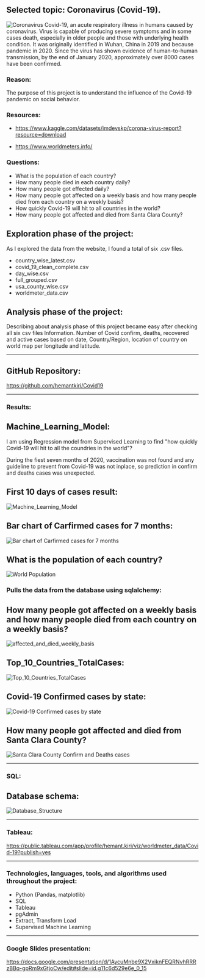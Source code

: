 
## Selected topic: Coronavirus (Covid-19).

![Coronavirus](/Images/Coronavirus.jpeg)
Covid-19, an acute respiratory illness in humans caused by coronavirus. Virus is capable of producing severe symptoms and in some cases death,
especially in older people and those with underlying health condition. It was originally identified in Wuhan, China in 2019 and because pandemic in 2020.
Since the virus has shown evidence of human-to-human transmission, by the end of January 2020, approximately over 8000 cases have been confirmed.


### Reason:
The purpose of this project is to understand the influence of the Covid-19 pandemic on social behavior.

### Resources:
* https://www.kaggle.com/datasets/imdevskp/corona-virus-report?resource=download
 
* https://www.worldmeters.info/

### Questions:

* What is the population of each country?
* How many people died in each country daily?
* How many people got effected daily?
* How many people got affected on a weekly basis and how many people died from each country on a weekly basis?
* How quickly Covid-19 will hit to all countries in the world?
* How many people got affected and died from Santa Clara County?

## Exploration phase of the project:

As I explored the data from the website, I found a total of six .csv files.
 * country_wise_latest.csv
 * covid_19_clean_complete.csv
 * day_wise.csv
 * full_grouped.csv
 * usa_county_wise.csv
 * worldmeter_data.csv

## Analysis phase of the project:
Describing about analysis phase of this project became easy after checking all six csv files
Information.  Number of Covid confirm, deaths, recovered and active cases based on date,
Country/Region, location of country on world map per longitude and latitude.

----------------------------------------------------------------------------------------------------------------
## GitHub Repository:

https://github.com/hemantkiri/Covid19

----------------------------------------------------------------------------------------------------------------	
### Results:
## Machine_Learning_Model:

I am using Regression model from Supervised Learning to find "how quickly Covid-19 will hit to all the coundries in the world"?

During the fiest seven months of 2020, vaccination was not found and any guideline to prevent from Covid-19 was not inplace,
so prediction in confirm and deaths cases was unexpected.

## First 10 days of cases result:
![Machine_Learning_Model](/Images/Machine_Learning_Model.png)

## Bar chart of Carfirmed cases for 7 months:
![Bar chart of Carfirmed cases for 7 months](/Images/Draft_machine_learning.png)

## What is the population of each country?
![World Population](/Images/World_Population.png)

### Pulls the data from the database using sqlalchemy:
## How many people got affected on a weekly basis and how many people died from each country on a weekly basis?
![affected_and_died_weekly_basis](/Images/affected_and_died_weekly_basis.png)

## Top_10_Countries_TotalCases:
![Top_10_Countries_TotalCases](/Images/Top_10_Countries_TotalCases.png)

## Covid-19 Confirmed cases by state:
![Covid-19 Confirmed cases by state](/Images/Covid19_Confirmed_cases_by_state.png)

## How many people got affected and died from Santa Clara County?
![Santa Clara County Confirm and Deaths cases](/Images/Santa_Clara_Confirm_and_Deaths.png)

----------------------------------------------------------------------------------------------------------------
### SQL:

## Database schema:
![Database_Structure](/Images/Database_Structure.png)

----------------------------------------------------------------------------------------------------------------
### Tableau:
https://public.tableau.com/app/profile/hemant.kiri/viz/worldmeter_data/Covid-19?publish=yes

----------------------------------------------------------------------------------------------------------------
### Technologies, languages, tools, and algorithms used throughout the project:

* Python (Pandas, matplotlib)
* SQL
* Tableau
* pgAdmin
* Extract, Transform Load
* Supervised Machine Learning

-----------------------------------------------------------------------------------------------------------
### Google Slides presentation:

https://docs.google.com/presentation/d/1AycuMnbe9X2VxiknFEQRNvhRRRzBBq-gpRm9xGtjoCw/edit#slide=id.g11c6d529e6e_0_15
